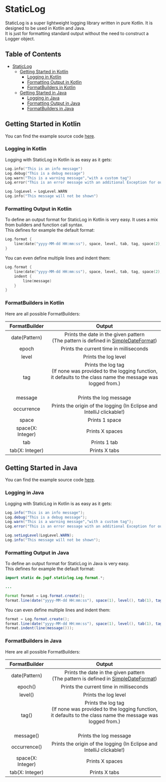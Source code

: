 # StaticLog
StaticLog is a super lightweight logging library written in pure Kotlin. It is designed to be used in Kotlin and Java.  
It is just for formatting standard output without the need to construct a Logger object. 

## Table of Contents

- [StaticLog](#staticlog)
	- [Getting Started in Kotlin](#getting-started-in-kotlin)
		- [Logging in Kotlin](#logging-in-kotlin)
		- [Formatting Output in Kotlin](#formatting-output-in-kotlin)
		- [FormatBuilders in Kotlin](#formatbuilders-in-kotlin)
	- [Getting Started in Java](#getting-started-in-java)
		- [Logging in Java](#logging-in-java)
		- [Formatting Output in Java](#formatting-output-in-java)
		- [FormatBuilders in Java](#formatbuilders-in-java)

## Getting Started in Kotlin
You can find the example source code [here](https://github.com/jupf/staticlog/blob/master/src/main/kotlin/example/example.kt).
### Logging in Kotlin
Logging with StaticLog in Kotlin is as easy as it gets:
```kotlin
Log.info("This is an info message")
Log.debug("This is a debug message")
Log.warn("This is a warning message","with a custom tag")
Log.error("This is an error message with an additional Exception for output", "and a custom tag", exception )

Log.logLevel = LogLevel.WARN
Log.info("This message will not be shown")
```
### Formatting Output in Kotlin
To define an output format for StaticLog in Kotlin is very easy. It uses a mix from builders and function call syntax.  
This defines for example the default format:  
```kotlin
Log.format {
    line(date("yyyy-MM-dd HH:mm:ss"), space, level, tab, tag, space(2), message, space(2), occurrence)
}
```
You can even define multiple lines and indent them:  
```kotlin
Log.format {
    line(date("yyyy-MM-dd HH:mm:ss"), space, level, tab, tag, space(2), occurrence)
    indent {
        line(message)
    }
}
```
### FormatBuilders in Kotlin
Here are all possible FormatBuilders: 

| FormatBuilder   |     Output      |
|:----------------:|:---------------:|
| date(Pattern)    | Prints the date in the given pattern  <br>(The pattern is defined in [SimpleDateFormat](http://docs.oracle.com/javase/8/docs/api/java/text/SimpleDateFormat.html))</br>  |
| epoch            | Prints the current time in milliseconds  |
| level            | Prints the log level |
| tag              | Prints the log tag <br>(If none was provided to the logging function, <br>it defaults to the class name the message was logged from.)</br></br> |
| message          | Prints the log message |
| occurrence       | Prints the origin of the logging (In Eclipse and IntelliJ clickable!)|
| space            | Prints 1 space  |
| space(X: Integer)| Prints X spaces    |
| tab              | Prints 1 tab |
| tab(X: Integer)  | Prints X tabs |


## Getting Started in Java
You can find the example source code [here](https://github.com/jupf/staticlog/blob/master/src/main/java/example/Example.java).
### Logging in Java
Logging with StaticLog in Kotlin is as easy as it gets:
```java
Log.info("This is an info message");
Log.debug("This is a debug message");
Log.warn("This is a warning message","with a custom tag");
Log.error("This is an error message with an additional Exception for output", "and a custom tag", exception );

Log.setLogLevel(LogLevel.WARN);
Log.info("This message will not be shown");
```
### Formatting Output in Java
To define an output format for StaticLog in Java is very easy.  
This defines for example the default format:  
```java
import static de.jupf.staticlog.Log.format.*;

...

Format format = Log.format.create();
format.line(date("yyyy-MM-dd HH:mm:ss"), space(1), level(), tab(1), tag(), space(2), message(), space(2), occurrence());
```
You can even define multiple lines and indent them:  
```java
format = Log.format.create();
format.line(date("yyyy-MM-dd HH:mm:ss"), space(1), level(), tab(1), tag(), space(2), occurrence());
format.indent(line(message()));
```
### FormatBuilders in Java
Here are all possible FormatBuilders:

| FormatBuilder   |     Output      |
|:----------------:|:---------------:|
| date(Pattern)    | Prints the date in the given pattern  <br>(The pattern is defined in [SimpleDateFormat](http://docs.oracle.com/javase/8/docs/api/java/text/SimpleDateFormat.html))</br>  |
| epoch()          | Prints the current time in milliseconds  |
| level()          | Prints the log level |
| tag()            | Prints the log tag <br>(If none was provided to the logging function, <br>it defaults to the class name the message was logged from.)</br></br> |
| message()        | Prints the log message |
| occurrence()     | Prints the origin of the logging (In Eclipse and IntelliJ clickable!)|
| space(X: Integer)| Prints X spaces    |
| tab(X: Integer)  | Prints X tabs |
